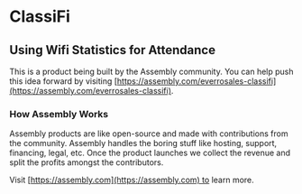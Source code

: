 # ClassiFi

## Using Wifi Statistics for Attendance

This is a product being built by the Assembly community. You can help push this idea forward by visiting [https://assembly.com/everrosales-classifi](https://assembly.com/everrosales-classifi).

### How Assembly Works

Assembly products are like open-source and made with contributions from the community. Assembly handles the boring stuff like hosting, support, financing, legal, etc. Once the product launches we collect the revenue and split the profits amongst the contributors.

Visit [https://assembly.com](https://assembly.com) to learn more.
